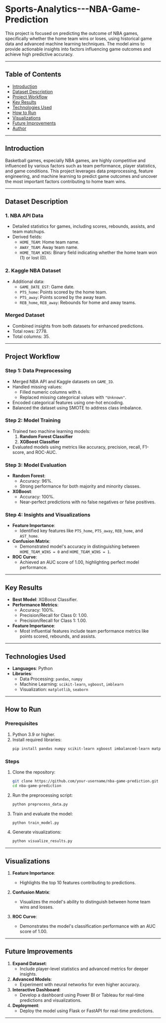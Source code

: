 # Sports-Analytics---NBA-Game-Prediction

This project is focused on predicting the outcome of NBA games, specifically whether the home team wins or loses, using historical game data and advanced machine learning techniques. The model aims to provide actionable insights into factors influencing game outcomes and achieve high predictive accuracy.

---

## Table of Contents
- [Introduction](#introduction)
- [Dataset Description](#dataset-description)
- [Project Workflow](#project-workflow)
- [Key Results](#key-results)
- [Technologies Used](#technologies-used)
- [How to Run](#how-to-run)
- [Visualizations](#visualizations)
- [Future Improvements](#future-improvements)
- [Author](#author)

---

## Introduction

Basketball games, especially NBA games, are highly competitive and influenced by various factors such as team performance, player statistics, and game conditions. This project leverages data preprocessing, feature engineering, and machine learning to predict game outcomes and uncover the most important factors contributing to home team wins.

---

## Dataset Description

### 1. NBA API Data
- Detailed statistics for games, including scores, rebounds, assists, and team matchups.
- Derived fields:
  - `HOME_TEAM`: Home team name.
  - `AWAY_TEAM`: Away team name.
  - `HOME_TEAM_WINS`: Binary field indicating whether the home team won (1) or lost (0).

### 2. Kaggle NBA Dataset
- Additional data:
  - `GAME_DATE_EST`: Game date.
  - `PTS_home`: Points scored by the home team.
  - `PTS_away`: Points scored by the away team.
  - `REB_home`, `REB_away`: Rebounds for home and away teams.

### Merged Dataset
- Combined insights from both datasets for enhanced predictions.
- Total rows: 2778.
- Total columns: 35.

---

## Project Workflow

### Step 1: Data Preprocessing
- Merged NBA API and Kaggle datasets on `GAME_ID`.
- Handled missing values:
  - Filled numeric columns with `0`.
  - Replaced missing categorical values with `"Unknown"`.
- Encoded categorical features using one-hot encoding.
- Balanced the dataset using SMOTE to address class imbalance.

### Step 2: Model Training
- Trained two machine learning models:
  1. **Random Forest Classifier**
  2. **XGBoost Classifier**
- Evaluated models using metrics like accuracy, precision, recall, F1-score, and ROC-AUC.

### Step 3: Model Evaluation
- **Random Forest**:
  - Accuracy: 96%.
  - Strong performance for both majority and minority classes.
- **XGBoost**:
  - Accuracy: 100%.
  - Near-perfect predictions with no false negatives or false positives.

### Step 4: Insights and Visualizations
- **Feature Importance**:
  - Identified key features like `PTS_home`, `PTS_away`, `REB_home`, and `AST_home`.
- **Confusion Matrix**:
  - Demonstrated model's accuracy in distinguishing between `HOME_TEAM_WINS = 0` and `HOME_TEAM_WINS = 1`.
- **ROC Curve**:
  - Achieved an AUC score of 1.00, highlighting perfect model performance.

---

## Key Results

- **Best Model**: XGBoost Classifier.
- **Performance Metrics**:
  - Accuracy: 100%.
  - Precision/Recall for Class 0: 1.00.
  - Precision/Recall for Class 1: 1.00.
- **Feature Importance**:
  - Most influential features include team performance metrics like points scored, rebounds, and assists.

---

## Technologies Used

- **Languages**: Python
- **Libraries**:
  - Data Processing: `pandas`, `numpy`
  - Machine Learning: `scikit-learn`, `xgboost`, `imblearn`
  - Visualization: `matplotlib`, `seaborn`

---

## How to Run

### Prerequisites
1. Python 3.9 or higher.
2. Install required libraries:
   ```bash
   pip install pandas numpy scikit-learn xgboost imbalanced-learn matplotlib seaborn
   ```

### Steps
1. Clone the repository:
   ```bash
   git clone https://github.com/your-username/nba-game-prediction.git
   cd nba-game-prediction
   ```
2. Run the preprocessing script:
   ```bash
   python preprocess_data.py
   ```
3. Train and evaluate the model:
   ```bash
   python train_model.py
   ```
4. Generate visualizations:
   ```bash
   python visualize_results.py
   ```

---

## Visualizations

1. **Feature Importance**:
   - Highlights the top 10 features contributing to predictions.

2. **Confusion Matrix**:
   - Visualizes the model's ability to distinguish between home team wins and losses.

3. **ROC Curve**:
   - Demonstrates the model's classification performance with an AUC score of 1.00.

---

## Future Improvements

1. **Expand Dataset**:
   - Include player-level statistics and advanced metrics for deeper insights.
2. **Advanced Models**:
   - Experiment with neural networks for even higher accuracy.
3. **Interactive Dashboard**:
   - Develop a dashboard using Power BI or Tableau for real-time predictions and visualizations.
4. **Deployment**:
   - Deploy the model using Flask or FastAPI for real-time predictions.

---

